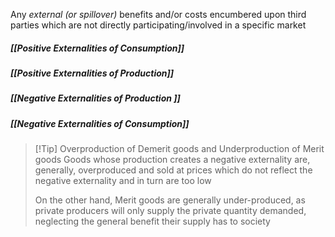 Any *external (or spillover)* benefits and/or costs encumbered upon third parties which are not directly participating/involved in a specific market

##### [[Positive Externalities of Consumption]]

##### [[Positive Externalities of Production]]

##### [[Negative Externalities of Production ]]

##### [[Negative Externalities of Consumption]]

> [!Tip] Overproduction of Demerit goods and Underproduction of Merit goods
> Goods whose production creates a negative externality are, generally, overproduced and sold at prices which do not reflect the negative externality and in turn are too low
> 
> On the other hand, Merit goods are generally under-produced, as private producers will only supply the private quantity demanded, neglecting the general benefit their supply has to society

